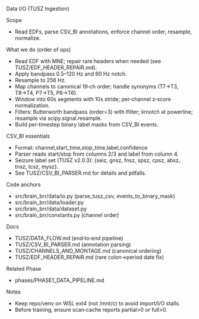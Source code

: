 Data I/O (TUSZ Ingestion)

Scope
- Read EDFs, parse CSV_BI annotations, enforce channel order, resample, normalize.

What we do (order of ops)
- Read EDF with MNE; repair rare headers when needed (see TUSZ/EDF_HEADER_REPAIR.md).
- Apply bandpass 0.5–120 Hz and 60 Hz notch.
- Resample to 256 Hz.
- Map channels to canonical 19‑ch order; handle synonyms (T7→T3, T8→T4, P7→T5, P8→T6).
- Window into 60s segments with 10s stride; per‑channel z‑score normalization.
- Filters: Butterworth bandpass (order=3) with lfilter; iirnotch at powerline; resample via scipy.signal.resample.
- Build per‑timestep binary label masks from CSV_BI events.

CSV_BI essentials
- Format: channel,start_time,stop_time,label,confidence
- Parser reads start/stop from columns 2/3 and label from column 4.
- Seizure label set (TUSZ v2.0.3): {seiz, gnsz, fnsz, spsz, cpsz, absz, tnsz, tcsz, mysz}.
- See TUSZ/CSV_BI_PARSER.md for details and pitfalls.

Code anchors
- src/brain_brr/data/io.py (parse_tusz_csv, events_to_binary_mask)
- src/brain_brr/data/loader.py
- src/brain_brr/data/dataset.py
- src/brain_brr/constants.py (channel order)

Docs
- TUSZ/DATA_FLOW.md (end‑to‑end pipeline)
- TUSZ/CSV_BI_PARSER.md (annotation parsing)
- TUSZ/CHANNELS_AND_MONTAGE.md (canonical ordering)
 - TUSZ/EDF_HEADER_REPAIR.md (rare colon→period date fix)

Related Phase
- phases/PHASE1_DATA_PIPELINE.md

Notes
- Keep repo/venv on WSL ext4 (not /mnt/c) to avoid import/I/O stalls.
- Before training, ensure scan‑cache reports partial>0 or full>0.

